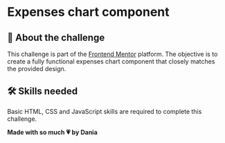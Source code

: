 # Expenses chart component

## 📝 About the challenge

This challenge is part of the [Frontend Mentor](https://www.frontendmentor.io/) platform. The objective is to create a fully functional expenses chart component that closely matches the provided design.

## 🛠️ Skills needed

Basic HTML, CSS and JavaScript skills are required to complete this challenge.

**Made with so much 💗 by Dania** 
